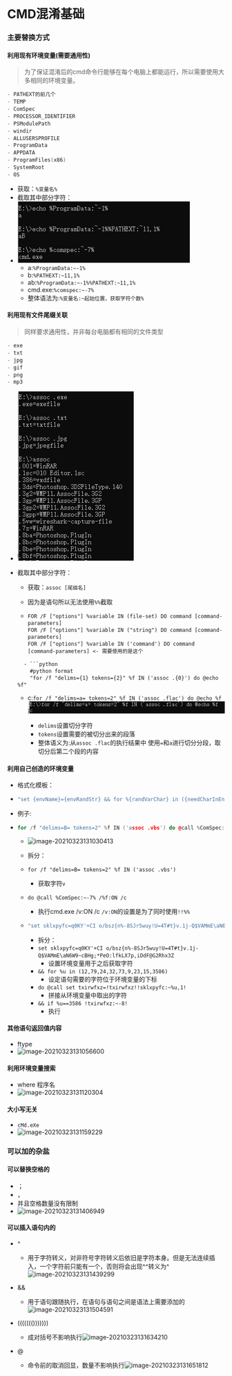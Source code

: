 # CMD混淆基础

### 主要替换方式

#### 利用现有环境变量(需要通用性)

> 为了保证混淆后的cmd命令行能够在每个电脑上都能运行，所以需要使用大多相同的环境变量。

```c++
- PATHEXT的前几个
- TEMP
- ComSpec
- PROCESSOR_IDENTIFIER
- PSModulePath
- windir
- ALLUSERSPROFILE
- ProgramData
- APPDATA
- ProgramFiles(x86)
- SystemRoot
- OS
```

- 获取：`%变量名%`
- 截取其中部分字符：
- ![image-20210323114139166](https://github.com/XforsecW12Lab/CmdConverter/raw/main/CMD%E6%B7%B7%E6%B7%86_Images/image-20210323114139166.png)
  - a:`%ProgramData:~-1%`
  - b:`%PATHEXT:~11,1%`
  - ab:`%ProgramData:~-1%%PATHEXT:~11,1%`
  - cmd.exe:`%comspec:~-7%`
  - 整体语法为:`%变量名:~起始位置，获取字符个数%`

#### 利用现有文件尾缀关联

> 同样要求通用性，并非每台电脑都有相同的文件类型

```c++
- exe
- txt
- jpg
- gif
- png
- mp3
```

- ![image-20210323125344879](https://github.com/XforsecW12Lab/CmdConverter/raw/main/CMD%E6%B7%B7%E6%B7%86_Images/image-20210323125344879.png)

- 截取其中部分字符：

  - 获取：`assoc [尾缀名]`

  - 因为是语句所以无法使用`%%`截取

  - ```
    FOR /F ["options"] %variable IN (file-set) DO command [command-parameters]
    FOR /F ["options"] %variable IN ("string") DO command [command-parameters]
    FOR /F ["options"] %variable IN ('command') DO command [command-parameters] <- 需要使用的是这个
    ```

  ```
    - ```python
      #python format
      "for /f "delims={1} tokens={2}" %f IN ('assoc .{0}') do @echo %f"
  ```

    - c:`for /f "delims=a= tokens=2" %f IN ('assoc .flac') do @echo %f`![image-20210323125529274](https://github.com/XforsecW12Lab/CmdConverter/raw/main/CMD%E6%B7%B7%E6%B7%86_Images/image-20210323125529274.png)

      - `delims`设置切分字符
      - `tokens`设置需要的被切分出来的段落
      - 整体语义为:从`assoc .flac`的执行结果中 使用`=`和`a`进行切分分段，取切分后第二个段的内容

#### 利用自己创造的环境变量

- 格式化模板：

-    ```c++
     "set {envName}={envRandStr} && for %{randVarChar} in ({needCharInEnvIndex},{indexEndTag}) do @call set {commandEnvName}=!{commandEnvName}!!{envName}:~%{randVarChar},1!&& if %{randVarChar}=={indexEndTag} !{commandEnvName}:~-{commandLength}! {commandFinalSyllable}“
     ```

- 例子:

- ```C++
  for /f "delims=B= tokens=2" %f IN ('assoc .vbs') do @call %ComSpec:~-7% /%f:ON /c "set sklxpyfc=q0KY'+CI o/bsz{n%-8SJr5wuy!U=4T#t}v.1j-Q$VAMmE\aN6W9~cBHg;*PeO:lfkLX7p,iDdF@G2Rhx3Z && for %u in (12,79,24,32,73,9,23,15,3586) do @call set txirwfxz=!txirwfxz!!sklxpyfc:~%u,1!&& if %u==3586 !txirwfxz:~-8!
  ```

  - ![image-20210323131030413](https://github.com/XforsecW12Lab/CmdConverter/raw/main/CMD%E6%B7%B7%E6%B7%86_Images/image-20210323131030413.png)

  - 拆分：

  - `for /f "delims=B= tokens=2" %f IN ('assoc .vbs') `

    - 获取字符`v`

  - `do @call %ComSpec:~-7% /%f:ON /c`

    - 执行cmd.exe /v:ON /c `/v:ON`的设置是为了同时使用`!!%%`

  - ```C++
    "set sklxpyfc=q0KY'+CI o/bsz{n%-8SJr5wuy!U=4T#t}v.1j-Q$VAMmE\aN6W9~cBHg;*PeO:lfkLX7p,iDdF@G2Rhx3Z && for %u in (12,79,24,32,73,9,23,15,3586) do @call set txirwfxz=!txirwfxz!!sklxpyfc:~%u,1!&& if %u==3586 !txirwfxz:~-8!
    ```

    - 拆分：
    - `set sklxpyfc=q0KY'+CI o/bsz{n%-8SJr5wuy!U=4T#t}v.1j-Q$VAMmE\aN6W9~cBHg;*PeO:lfkLX7p,iDdF@G2Rhx3Z `
      - 设置环境变量用于之后获取字符
    - `&& for %u in (12,79,24,32,73,9,23,15,3586)`
      - 设定语句需要的字符位于环境变量的下标
    - `do @call set txirwfxz=!txirwfxz!!sklxpyfc:~%u,1!`
      - 拼接从环境变量中取出的字符
    - `&& if %u==3586 !txirwfxz:~-8!`
      - 执行

#### 其他语句返回值内容

- ftype
- ![image-20210323131056600](https://github.com/XforsecW12Lab/CmdConverter/raw/main/CMD%E6%B7%B7%E6%B7%86_Images/image-20210323131056600.png)

#### 利用环境变量搜索

- where 程序名
- ![image-20210323131120304](https://github.com/XforsecW12Lab/CmdConverter/raw/main/CMD%E6%B7%B7%E6%B7%86_Images/image-20210323131120304.png)

#### 大小写无关

- `cMd.eXe`
- ![image-20210323131159229](https://github.com/XforsecW12Lab/CmdConverter/raw/main/CMD%E6%B7%B7%E6%B7%86_Images/image-20210323131159229.png)

### 可以加的杂盐

#### 可以替换空格的

- ；
- ，
- 并且空格数量没有限制
- ![image-20210323131406949](https://github.com/XforsecW12Lab/CmdConverter/raw/main/CMD%E6%B7%B7%E6%B7%86_Images/image-20210323131406949.png)

#### 可以插入语句内的

- ^

  - 用于字符转义，对非符号字符转义后依旧是字符本身。但是无法连续插入，一个字符前只能有一个，否则将会出现^^转义为^![image-20210323131439299](https://github.com/XforsecW12Lab/CmdConverter/raw/main/CMD%E6%B7%B7%E6%B7%86_Images/image-20210323131439299.png)

- &&

  - 用于语句跟随执行，在语句与语句之间是语法上需要添加的![image-20210323131504591](https://github.com/XforsecW12Lab/CmdConverter/raw/main/CMD%E6%B7%B7%E6%B7%86_Images/image-20210323131504591.png)

- ((((((()))))))

  - 成对括号不影响执行![image-20210323131634210](https://github.com/XforsecW12Lab/CmdConverter/raw/main/CMD%E6%B7%B7%E6%B7%86_Images/image-20210323131634210.png)

- @

  - 命令前的取消回显，数量不影响执行![image-20210323131651812](https://github.com/XforsecW12Lab/CmdConverter/raw/main/CMD%E6%B7%B7%E6%B7%86_Images/image-20210323131651812.png)

